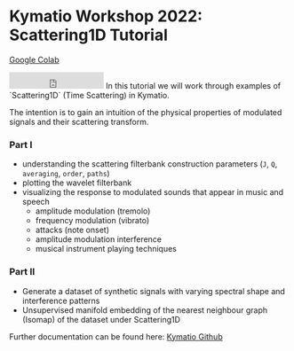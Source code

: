 # Kymatio Workshop 2022: Scattering1D Tutorial

[Google Colab](https://colab.research.google.com/drive/1J1nag-XlanlfbeH8hSshsqPMaelSnDkf#scrollTo=2IukvoLHcLC9)

<iframe src="https://ghbtns.com/github-btn.html?user=kymatio&repo=kymatio&type=star&count=true&size=large" frameborder="0" scrolling="0" width="170" height="30" title="GitHub"></iframe>
In this tutorial we will work through examples of `Scattering1D` (Time Scattering) in Kymatio.

The intention is to gain an intuition of the physical properties of modulated signals and their scattering transform.

### Part I
* understanding the scattering filterbank construction parameters (`J`, `Q`, `averaging`, `order`, `paths`)
* plotting the wavelet filterbank
* visualizing the response to modulated sounds that appear in music and speech
    - amplitude modulation (tremolo)
    - frequency modulation (vibrato)
    - attacks (note onset)
    - amplitude modulation interference 
    - musical instrument playing techniques

### Part II
* Generate a dataset of synthetic signals with varying spectral shape and interference patterns
* Unsupervised manifold embedding of the nearest neighbour graph (Isomap) of the dataset under Scattering1D

Further documentation can be found here: [Kymatio Github](https://github.com/kymatio/kymatio)

